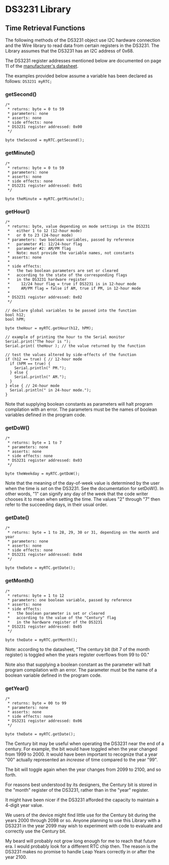 # DS3231 Library
## Time Retrieval Functions
The following methods of the DS3231 object use I2C hardware connection and the Wire library to read data from certain registers in the DS3231. The Library assumes that the DS3231 has an I2C address of 0x68.

The DS3231 register addresses mentioned below are documented on page 11 of the [manufacturer's datasheet](https://datasheets.maximintegrated.com/en/ds/DS3231-DS3231S.pdf).

The examples provided below assume a variable has been declared as follows:
```DS3231 myRTC;```

### getSecond()
```
/*
 * returns: byte = 0 to 59
 * parameters: none
 * asserts: none
 * side effects: none
 * DS3231 register addressed: 0x00
 */

byte theSecond = myRTC.getSecond();
```

### getMinute()
```
/*
 * returns: byte = 0 to 59
 * parameters: none
 * asserts: none
 * side effects: none
 * DS3231 register addressed: 0x01
 */

byte theMinute = myRTC.getMinute();
```

### getHour()
```
/*
 * returns: byte, value depending on mode settings in the DS3231
 *   either 1 to 12 (12-hour mode)
 *   or 0 to 23 (24-hour mode) 
 * parameters: two boolean variables, passed by reference
 *   parameter #1: 12/24-hour flag
 *   parameter #2: AM/PM flag
 *   Note: must provide the variable names, not constants
 * asserts: none
 *
 * side effects: 
 *   the two boolean parameters are set or cleared 
 *   according to the state of the corresponding flags 
 *   in the DS3231 hardware register
 *     12/24 hour flag = true if DS3231 is in 12-hour mode
 *     AM/PM flag = false if AM, true if PM, in 12-hour mode
 *
 * DS3231 register addressed: 0x02
 */

// declare global variables to be passed into the function
bool h12;
bool hPM;

byte theHour = myRTC.getHour(h12, hPM);

// example of printing the hour to the Serial monitor
Serial.print("The hour is ");
Serial.print( theHour ); // the value returned by the function

// test the values altered by side-effects of the function
if (h12 == true) { // 12-hour mode
  if (hPM == true) {
    Serial.println(" PM.");
  } else {
    Serial.println(" AM.");
  }
} else { // 24-hour mode
  Serial.println(" in 24-hour mode.");
}
```
Note that supplying boolean constants as parameters will halt program compilation with an error. The parameters must be the names of boolean variables defined in the program code.

### getDoW()
```
/*
 * returns: byte = 1 to 7
 * parameters: none
 * asserts: none
 * side effects: none
 * DS3231 register addressed: 0x03
 */

byte theWeekday = myRTC.getDoW();
```
Note that the meaning of the day-of-week value is determined by the user when the time is *set* on the DS3231. See the documentation for setDoW(). In other words, "1" can signify any day of the week that the code writer chooses it to mean when setting the time. The values "2" through "7" then refer to the succeeding days, in their usual order.

### getDate()
```
/*
 * returns: byte = 1 to 28, 29, 30 or 31, depending on the month and year
 * parameters: none
 * asserts: none
 * side effects: none
 * DS3231 register addressed: 0x04
 */

byte theDate = myRTC.getDate();
```

### getMonth()
```
/*
 * returns: byte = 1 to 12
 * parameters: one boolean variable, passed by reference
 * asserts: none
 * side effects: 
 *   the boolean parameter is set or cleared
 *   according to the value of the "Century" flag
 *   in the hardware register of the DS3231
 * DS3231 register addressed: 0x05
 */

byte theDate = myRTC.getMonth();
```
Note: according to the datasheet, "The century bit (bit 7 of the month register) is toggled when the years register overflows from 99 to 00."

Note also that supplying a boolean constant as the parameter will halt program compilation with an error. The parameter must be the name of a boolean variable defined in the program code.

### getYear()
```
/*
 * returns: byte = 00 to 99
 * parameters: none
 * asserts: none
 * side effects: none
 * DS3231 register addressed: 0x06
 */

byte theDate = myRTC.getDate();
```

The Century bit may be useful when operating the DS3231 near the end of a century. For example, the bit would have toggled when the year changed from 1999 to 2000. It would have been important to recognize that a year "00" actually represented an *increase* of time compared to the year "99".

The bit will toggle again when the year changes from 2099 to 2100, and so forth.

For reasons best understood by its designers, the Century bit is stored in the "month" register of the DS3231, rather than in the "year" register.

It might have been nicer if the DS3231 afforded the capacity to maintain a 4-digit year value.

We users of the device might find little use for the Century bit during the years 2000 through 2098 or so. Anyone planning to use this Library with a DS3231 in the year 2099 may wish to experiment with code to evaluate and correctly use the Century bit. 

My beard will probably not grow long enough for me to reach that future era. I would probably look for a different RTC chip then. The reason is the DS3231 makes no promise to handle Leap Years correctly in or after the year 2100.


